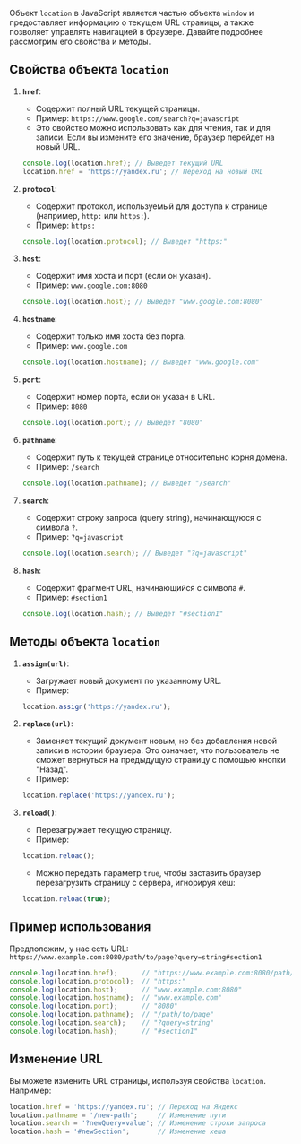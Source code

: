 Объект `location` в JavaScript является частью объекта `window` и предоставляет информацию о текущем URL страницы, а также позволяет управлять навигацией в браузере. Давайте подробнее рассмотрим его свойства и методы.

## Свойства объекта `location`

1. **`href`**:
   - Содержит полный URL текущей страницы.
   - Пример: `https://www.google.com/search?q=javascript`
   - Это свойство можно использовать как для чтения, так и для записи. Если вы измените его значение, браузер перейдет на новый URL.

   ```javascript
   console.log(location.href); // Выведет текущий URL
   location.href = 'https://yandex.ru'; // Переход на новый URL
   ```

2. **`protocol`**:
   - Содержит протокол, используемый для доступа к странице (например, `http:` или `https:`).
   - Пример: `https:`

   ```javascript
   console.log(location.protocol); // Выведет "https:"
   ```

3. **`host`**:
   - Содержит имя хоста и порт (если он указан).
   - Пример: `www.google.com:8080`

   ```javascript
   console.log(location.host); // Выведет "www.google.com:8080"
   ```

4. **`hostname`**:
   - Содержит только имя хоста без порта.
   - Пример: `www.google.com`

   ```javascript
   console.log(location.hostname); // Выведет "www.google.com"
   ```

5. **`port`**:
   - Содержит номер порта, если он указан в URL.
   - Пример: `8080`

   ```javascript
   console.log(location.port); // Выведет "8080"
   ```

6. **`pathname`**:
   - Содержит путь к текущей странице относительно корня домена.
   - Пример: `/search`

   ```javascript
   console.log(location.pathname); // Выведет "/search"
   ```

7. **`search`**:
   - Содержит строку запроса (query string), начинающуюся с символа `?`.
   - Пример: `?q=javascript`

   ```javascript
   console.log(location.search); // Выведет "?q=javascript"
   ```

8. **`hash`**:
   - Содержит фрагмент URL, начинающийся с символа `#`.
   - Пример: `#section1`

   ```javascript
   console.log(location.hash); // Выведет "#section1"
   ```

## Методы объекта `location`

1. **`assign(url)`**:
   - Загружает новый документ по указанному URL.
   - Пример:

   ```javascript
   location.assign('https://yandex.ru');
   ```

2. **`replace(url)`**:
   - Заменяет текущий документ новым, но без добавления новой записи в истории браузера. Это означает, что пользователь не сможет вернуться на предыдущую страницу с помощью кнопки "Назад".
   - Пример:

   ```javascript
   location.replace('https://yandex.ru');
   ```

3. **`reload()`**:
   - Перезагружает текущую страницу.
   - Пример:

   ```javascript
   location.reload();
   ```

   - Можно передать параметр `true`, чтобы заставить браузер перезагрузить страницу с сервера, игнорируя кеш:

   ```javascript
   location.reload(true);
   ```

## Пример использования

Предположим, у нас есть URL: `https://www.example.com:8080/path/to/page?query=string#section1`

```javascript
console.log(location.href);      // "https://www.example.com:8080/path/to/page?query=string#section1"
console.log(location.protocol);  // "https:"
console.log(location.host);      // "www.example.com:8080"
console.log(location.hostname);  // "www.example.com"
console.log(location.port);      // "8080"
console.log(location.pathname);  // "/path/to/page"
console.log(location.search);    // "?query=string"
console.log(location.hash);      // "#section1"
```

## Изменение URL

Вы можете изменить URL страницы, используя свойства `location`. Например:

```javascript
location.href = 'https://yandex.ru'; // Переход на Яндекс
location.pathname = '/new-path';     // Изменение пути
location.search = '?newQuery=value'; // Изменение строки запроса
location.hash = '#newSection';       // Изменение хеша
```
